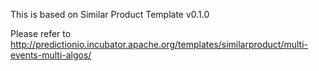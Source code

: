 
This is based on Similar Product Template v0.1.0

Please refer to http://predictionio.incubator.apache.org/templates/similarproduct/multi-events-multi-algos/
